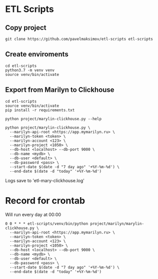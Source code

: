 # ETL Scripts

## Copy project
```shell
git clone https://github.com/pavelmaksimov/etl-scripts etl-scripts
```

## Create enviroments
```shell
cd etl-scripts
python3.7 -m venv venv
source venv/bin/activate
```

## Export from Marilyn to Clickhouse
```shell
cd etl-scripts
source venv/bin/activate
pip install -r requirements.txt

python project/marylin-clickhouse.py --help

python project/marylin-clickhouse.py \ 
  --marilyn-api-root <https://app.mymarilyn.ru> \ 
  --marilyn-token <token> \ 
  --marilyn-account <123> \ 
  --marilyn-project <1050> \ 
  --db-host <localhost> --db-port 9000 \ 
  --db-name <mydb> \ 
  --db-user <default> \ 
  --db-password <pass> \ 
  --start-date $(date -d "7 day ago" '+%Y-%m-%d') \ 
  --end-date $(date -d "today" '+%Y-%m-%d')
```

Logs save to 'etl-mary-clickhouse.log'

# Record for crontab

Will run every day at 00:00
```shell
0 0 * * * etl-scripts/venv/bin/python project/marilyn/marylin-clickhouse.py \ 
  --marilyn-api-root <https://app.mymarilyn.ru> \ 
  --marilyn-token <token> \ 
  --marilyn-account <123> \ 
  --marilyn-project <1050> \ 
  --db-host <localhost> --db-port 9000 \ 
  --db-name <mydb> \ 
  --db-user <default> \ 
  --db-password <pass> \ 
  --start-date $(date -d "7 day ago" '+%Y-%m-%d') \ 
  --end-date $(date -d "today" '+%Y-%m-%d')
```
